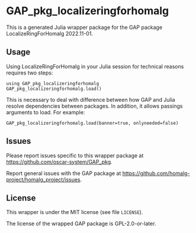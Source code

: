 # GAP_pkg_localizeringforhomalg

This is a generated Julia wrapper package for the GAP package LocalizeRingForHomalg 2022.11-01.

## Usage

Using LocalizeRingForHomalg in your Julia session for technical reasons requires two steps:

    using GAP_pkg_localizeringforhomalg
    GAP_pkg_localizeringforhomalg.load()

This is necessary to deal with difference between how GAP and Julia
resolve dependencies between packages. In addition, it allows passings
arguments to load. For example:

    GAP_pkg_localizeringforhomalg.load(banner=true, onlyneeded=false)

## Issues

Please report issues specific to this wrapper package at <https://github.com/oscar-system/GAP_pkg>.

Report general issues with the GAP package at <https://github.com/homalg-project/homalg_project/issues>.

## License

This wrapper is under the MIT license (see file `LICENSE`).

The license of the wrapped GAP package is GPL-2.0-or-later.
